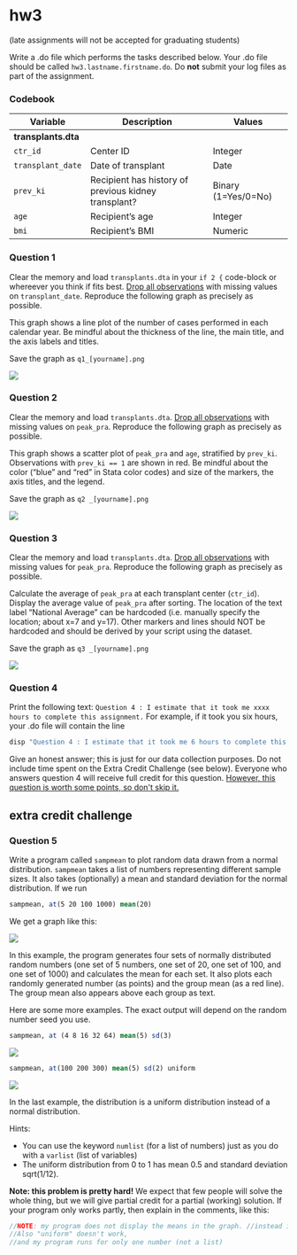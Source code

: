 # hw3

(late assignments will not be accepted for graduating students)

Write a .do file which performs the tasks described below. Your .do file should be called
`hw3.lastname.firstname.do`. Do **not** submit your log files as part of the assignment.

### Codebook

| Variable            | Description                                          | **Values**          |
| ------------------- | ---------------------------------------------------- | ------------------- |
| **transplants.dta** |                                                      |                     |
| `ctr_id`            | Center ID                                            | Integer             |
| `transplant_date`   | Date of transplant                                   | Date                |
| `prev_ki`           | Recipient has history of previous kidney transplant? | Binary (1=Yes/0=No) |
| `age`               | Recipient’s age                                      | Integer             |
| `bmi`               | Recipient’s BMI                                      | Numeric             |

### Question 1

Clear the memory and load `transplants.dta` in your `if 2 {` code-block or whereever you think if fits best. <u>Drop all observations</u> with missing values on `transplant_date`. Reproduce the following graph as precisely as possible.

This graph shows a line plot of the number of cases performed in each calendar year. Be mindful about
the thickness of the line, the main title, and the axis labels and titles.

Save the graph as `q1_[yourname].png`  

![](q1_yourname.png)  

### Question 2

Clear the memory and load `transplants.dta`. <u>Drop all observations</u> with missing values on `peak_pra`. Reproduce the following graph as precisely as possible.

This graph shows a scatter plot of `peak_pra` and `age`, stratified by `prev_ki`. Observations with
`prev_ki == 1` are shown in red. Be mindful about the color (“blue” and “red” in Stata color codes) and
size of the markers, the axis titles, and the legend.

Save the graph as `q2 _[yourname].png`  

![](q2_yourname.png) 

### Question 3

Clear the memory and load `transplants.dta`. <u>Drop all observations</u> with missing values for `peak_pra`. Reproduce the following graph as precisely as possible.

Calculate the average of `peak_pra` at each transplant center (`ctr_id`). Display the average value of
`peak_pra` after sorting. The location of the text label “National Average” can be hardcoded (i.e.
manually specify the location; about x=7 and y=17). Other markers and lines should NOT be hardcoded
and should be derived by your script using the dataset.

Save the graph as `q3 _[yourname].png`  

![](q3_yourname.png)  

### Question 4

Print the following text: `Question 4 : I estimate that it took me xxxx hours to complete this assignment.` For example, if it took you six hours, your .do file
will contain the line

```stata
disp "Question 4 : I estimate that it took me 6 hours to complete this assignment."
```

Give an honest answer; this is just for our data collection purposes. Do not include time spent on the
Extra Credit Challenge (see below). Everyone who answers question 4 will receive full credit for this
question. <u>However, this question is worth some points, so don't skip it.</u>

## extra credit challenge

### Question 5

Write a program called `sampmean` to plot random data drawn from a normal distribution. `sampmean` takes a list of numbers representing different sample sizes. It also takes (optionally) a mean and standard deviation for the normal distribution. If we run

```stata
sampmean, at(5 20 100 1000) mean(20)
```

We get a graph like this:

![](extracredit1.png) 

In this example, the program generates four sets of normally distributed random numbers (one set of 5
numbers, one set of 20, one set of 100, and one set of 1000) and calculates the mean for each set. It also
plots each randomly generated number (as points) and the group mean (as a red line). The group mean
also appears above each group as text.

Here are some more examples. The exact output will depend on the random number seed you use.

```stata
sampmean, at (4 8 16 32 64) mean(5) sd(3)
```

![](extracredit2.png)  

```stata
sampmean, at(100 200 300) mean(5) sd(2) uniform
```

![](extracredit3.png) 

In the last example, the distribution is a uniform distribution instead of a normal distribution.

Hints:

- You can use the keyword `numlist` (for a list of numbers) just as you do with a `varlist` (list
    of variables)
- The uniform distribution from 0 to 1 has mean 0.5 and standard deviation sqrt(1/12).

**Note: this problem is pretty hard!** We expect that few people will solve the whole thing, but we will
give partial credit for a partial (working) solution. If your program only works partly, then explain in the
comments, like this:

```stata
//NOTE: my program does not display the means in the graph. //instead it prints them to the screen.
//Also "uniform" doesn't work,
//and my program runs for only one number (not a list)
```

